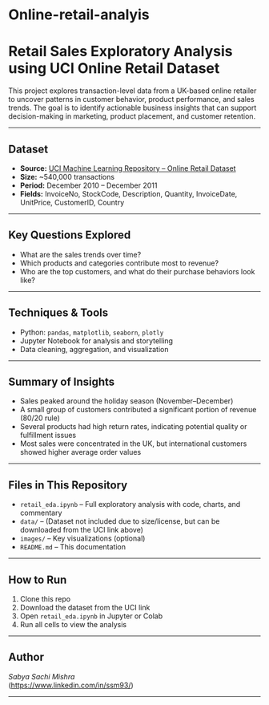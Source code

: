 # Online-retail-analyis
# Retail Sales Exploratory Analysis using UCI Online Retail Dataset

This project explores transaction-level data from a UK-based online retailer to uncover patterns in customer behavior, product performance, and sales trends. The goal is to identify actionable business insights that can support decision-making in marketing, product placement, and customer retention.

---

## Dataset

- **Source:** [UCI Machine Learning Repository – Online Retail Dataset](https://archive.ics.uci.edu/ml/datasets/Online+Retail)
- **Size:** ~540,000 transactions
- **Period:** December 2010 – December 2011
- **Fields:** InvoiceNo, StockCode, Description, Quantity, InvoiceDate, UnitPrice, CustomerID, Country

---

## Key Questions Explored

- What are the sales trends over time?
- Which products and categories contribute most to revenue?
- Who are the top customers, and what do their purchase behaviors look like?

---

## Techniques & Tools

- Python: `pandas`, `matplotlib`, `seaborn`, `plotly`
- Jupyter Notebook for analysis and storytelling
- Data cleaning, aggregation, and visualization

---

## Summary of Insights

- Sales peaked around the holiday season (November–December)
- A small group of customers contributed a significant portion of revenue (80/20 rule)
- Several products had high return rates, indicating potential quality or fulfillment issues
- Most sales were concentrated in the UK, but international customers showed higher average order values

---

## Files in This Repository

- `retail_eda.ipynb` – Full exploratory analysis with code, charts, and commentary
- `data/` – (Dataset not included due to size/license, but can be downloaded from the UCI link above)
- `images/` – Key visualizations (optional)
- `README.md` – This documentation

---

## How to Run

1. Clone this repo
2. Download the dataset from the UCI link
3. Open `retail_eda.ipynb` in Jupyter or Colab
4. Run all cells to view the analysis

---

## Author

*Sabya Sachi Mishra*  
(https://www.linkedin.com/in/ssm93/)

---

